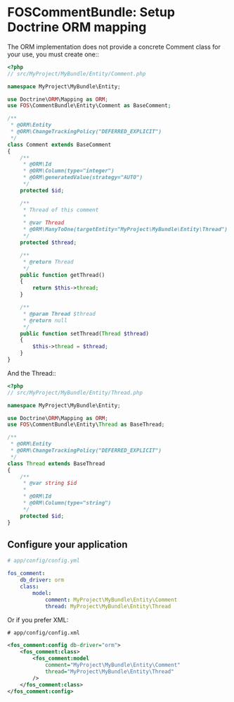 FOSCommentBundle: Setup Doctrine ORM mapping
=====================================
The ORM implementation does not provide a concrete Comment class for your use,
you must create one::

``` php
<?php
// src/MyProject/MyBundle/Entity/Comment.php

namespace MyProject\MyBundle\Entity;

use Doctrine\ORM\Mapping as ORM;
use FOS\CommentBundle\Entity\Comment as BaseComment;

/**
 * @ORM\Entity
 * @ORM\ChangeTrackingPolicy("DEFERRED_EXPLICIT")
 */
class Comment extends BaseComment
{
    /**
     * @ORM\Id
     * @ORM\Column(type="integer")
     * @ORM\generatedValue(strategy="AUTO")
     */
    protected $id;

    /**
     * Thread of this comment
     *
     * @var Thread
     * @ORM\ManyToOne(targetEntity="MyProject\MyBundle\Entity\Thread")
     */
    protected $thread;

    /**
     * @return Thread
     */
    public function getThread()
    {
        return $this->thread;
    }

    /**
     * @param Thread $thread
     * @return null
     */
    public function setThread(Thread $thread)
    {
        $this->thread = $thread;
    }
}
```

And the Thread::

``` php
<?php
// src/MyProject/MyBundle/Entity/Thread.php

namespace MyProject\MyBundle\Entity;

use Doctrine\ORM\Mapping as ORM;
use FOS\CommentBundle\Entity\Thread as BaseThread;

/**
 * @ORM\Entity
 * @ORM\ChangeTrackingPolicy("DEFERRED_EXPLICIT")
 */
class Thread extends BaseThread
{
    /**
     * @var string $id
     *
     * @ORM\Id
     * @ORM\Column(type="string")
     */
    protected $id;
}
```

## Configure your application

``` yaml
# app/config/config.yml

fos_comment:
    db_driver: orm
    class:
        model:
            comment: MyProject\MyBundle\Entity\Comment
            thread: MyProject\MyBundle\Entity\Thread
```

Or if you prefer XML:

``` xml
# app/config/config.xml

<fos_comment:config db-driver="orm">
    <fos_comment:class>
        <fos_comment:model
            comment="MyProject\MyBundle\Entity\Comment"
            thread="MyProject\MyBundle\Entity\Thread"
        />
    </fos_comment:class>
</fos_comment:config>
```
